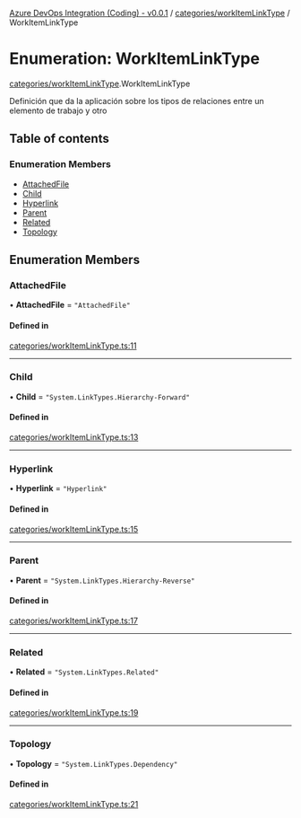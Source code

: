 [Azure DevOps Integration (Coding) - v0.0.1](../README.md) / [categories/workItemLinkType](../modules/categories_workItemLinkType.md) / WorkItemLinkType

# Enumeration: WorkItemLinkType

[categories/workItemLinkType](../modules/categories_workItemLinkType.md).WorkItemLinkType

Definición que da la aplicación sobre los tipos de relaciones entre un elemento de trabajo y otro
 

## Table of contents

### Enumeration Members

- [AttachedFile](categories_workItemLinkType.WorkItemLinkType.md#attachedfile)
- [Child](categories_workItemLinkType.WorkItemLinkType.md#child)
- [Hyperlink](categories_workItemLinkType.WorkItemLinkType.md#hyperlink)
- [Parent](categories_workItemLinkType.WorkItemLinkType.md#parent)
- [Related](categories_workItemLinkType.WorkItemLinkType.md#related)
- [Topology](categories_workItemLinkType.WorkItemLinkType.md#topology)

## Enumeration Members

### AttachedFile

• **AttachedFile** = ``"AttachedFile"``

#### Defined in

[categories/workItemLinkType.ts:11](https://github.com/jeysgar1/azure-devops-api-kms/blob/9e6388c/src/categories/workItemLinkType.ts#L11)

___

### Child

• **Child** = ``"System.LinkTypes.Hierarchy-Forward"``

#### Defined in

[categories/workItemLinkType.ts:13](https://github.com/jeysgar1/azure-devops-api-kms/blob/9e6388c/src/categories/workItemLinkType.ts#L13)

___

### Hyperlink

• **Hyperlink** = ``"Hyperlink"``

#### Defined in

[categories/workItemLinkType.ts:15](https://github.com/jeysgar1/azure-devops-api-kms/blob/9e6388c/src/categories/workItemLinkType.ts#L15)

___

### Parent

• **Parent** = ``"System.LinkTypes.Hierarchy-Reverse"``

#### Defined in

[categories/workItemLinkType.ts:17](https://github.com/jeysgar1/azure-devops-api-kms/blob/9e6388c/src/categories/workItemLinkType.ts#L17)

___

### Related

• **Related** = ``"System.LinkTypes.Related"``

#### Defined in

[categories/workItemLinkType.ts:19](https://github.com/jeysgar1/azure-devops-api-kms/blob/9e6388c/src/categories/workItemLinkType.ts#L19)

___

### Topology

• **Topology** = ``"System.LinkTypes.Dependency"``

#### Defined in

[categories/workItemLinkType.ts:21](https://github.com/jeysgar1/azure-devops-api-kms/blob/9e6388c/src/categories/workItemLinkType.ts#L21)
